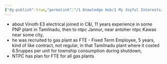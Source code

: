 ```yaml
---
{"dg-publish":true,"permalink":"/1 Knowledge Hub/1 My Joyful Interests/People/Others/Vinoth Kumar NTPC C&I/","noteIcon":""}
---
```


- about Vinoth E3 electrical joined in C&I, 11 years experience in some PNP plant in Tamilnadu, then to ntpc Jannur, near antoher ntpc Kawas near some city, 
- he was recruited to gas plant as FTE - Fixed Term Employee, 5 years, kind of like contract, not regular, in that Tamilnadu plant where it costed 6.5ruppes per unit for township consumption during shutdown, 
- NTPC has plan for FTE for all gas plants